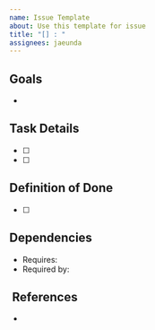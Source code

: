 ```yaml
---
name: Issue Template
about: Use this template for issue
title: "[] : "
assignees: jaeunda
---
```

## Goals
-

## Task Details
- [ ]
- [ ]

## Definition of Done
- [ ]

## Dependencies
- Requires:
- Required by:

##  References
- 
